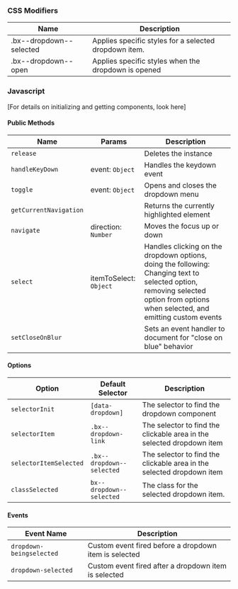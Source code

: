 ### CSS Modifiers

| Name                    | Description                                           |
|-------------------------|-------------------------------------------------------|
| .bx--dropdown--selected | Applies specific styles for a selected dropdown item. |
| .bx--dropdown--open     | Applies specific styles when the dropdown is opened   |

### Javascript

[For details on initializing and getting components, look here]

#### Public Methods

| Name                   | Params         | Description                                                                                                                                                                       |
|------------------------|----------------|-----------------------------------------------------------------------------------------------------------------------------------------------------------------------------------|
| `release`              |                | Deletes the instance                                                                                                                                                              |
| `handleKeyDown`        | event: `Object`        | Handles the keydown event                                                                                                                                                         |
| `toggle`               | event: `Object`        | Opens and closes the dropdown menu                                                                                                                                                |
| `getCurrentNavigation` |                | Returns the currently highlighted element                                                                                                                                         |
| `navigate`             | direction: `Number`    | Moves the focus up or down                                                                                                                                                        |
| `select`               | itemToSelect: `Object` | Handles clicking on the dropdown options, doing the following: Changing text to selected option, removing selected option from options when selected, and emitting custom events |
| `setCloseOnBlur`       |                | Sets an event handler to document for "close on blue" behavior                                                                                                                    |
#### Options

| Option               | Default Selector                                            | Description                                                               |
|----------------------|-------------------------------------------------------------|---------------------------------------------------------------------------|
| `selectorInit`       | `[data-dropdown]`                                           | The selector to find the dropdown component                           |
| `selectorItem`       | `.bx--dropdown-link`                        | The selector to find the clickable area in the selected dropdown item |
| `selectorItemSelected` | `.bx--dropdown--selected` | The selector to find the clickable area in the selected dropdown item |
| `classSelected`        | `bx--dropdown--selected`                                    | The class for the selected dropdown item.                             |

#### Events

| Event Name             | Description                                            |
|------------------------|--------------------------------------------------------|
| `dropdown-beingselected` | Custom event fired before a dropdown item is selected |
| `dropdown-selected`      | Custom event fired after a dropdown item is selected  |
